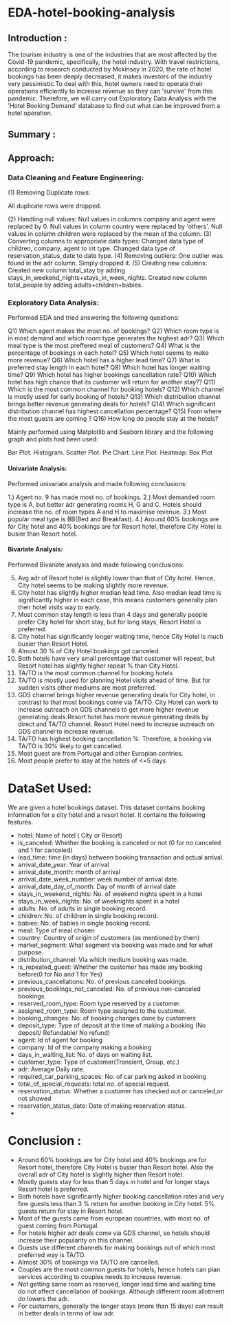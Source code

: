 # EDA-hotel-booking-analysis

## Introduction :
  The tourism industry is one of the industries that are most affected by the Covid-19 pandemic, specifically, the hotel industry. With travel restrictions, according to research conducted by Mckinsey in 2020, the rate of hotel bookings has been deeply decreased, it makes investors of the industry very pessimistic.To deal with this, hotel owners need to operate their operations efficiently to increase revenue so they can 'survive' from this pandemic. Therefore, we will carry out Exploratory Data Analysis with the 'Hotel Booking Demand' database to find out what can be improved from a hotel operation.

## Summary :

## Approach:

### Data Cleaning and Feature Engineering:
 (1) Removing Duplicate rows:

All duplicate rows were dropped.

(2) Handling null values:
Null values in columns company and agent were replaced by 0.
Null values in column country were replaced by 'others'.
Null values in column children were replaced by the mean of the column.
(3) Converting columns to appropriate data types:
Changed data type of children, company, agent to int type.
Changed data type of reservation_status_date to date type.
(4) Removing outliers:
One outlier was found in the adr column. Simply dropped it.
(5) Creating new columns:
Created new column total_stay by adding stays_in_weekend_nights+stays_in_week_nights.
Created new column total_people by adding adults+children+babies.

### Exploratory Data Analysis:

Performed EDA and tried answering the following questions:

 Q1) Which agent makes the most no. of bookings?
 Q2) Which room type is in most demand and which room type generates the highest adr?
 Q3) Which meal type is the  most preffered meal of customers?
 Q4) What is the percentage of bookings in each hotel?
 Q5) Which hotel seems to make more revenue?
 Q6) Which hotel has a higher lead time?
 Q7) What is preferred stay length in each hotel?
 Q8) Which hotel has longer waiting time?
 Q9) Which hotel has higher bookings cancellation rate?
 Q10) Which hotel has high chance that its customer will return for another stay??
 Q11) Which is the most common channel for booking hotels?
 Q12) Which channel is mostly used for early booking of hotels?
 Q13) Which distribution channel brings better revenue generating deals for hotels?
 Q14) Which significant distribution channel has highest cancellation percentage?
 Q15) From where the most guests are coming ? 
 Q16) How long do people stay at the hotels?
 

Mainly performed using Matplotlib and Seaborn library and the following graph and plots had been used:

Bar Plot.
Histogram.
Scatter Plot.
Pie Chart.
Line Plot.
Heatmap.
Box Plot

#### Univariate Analysis:
Performed univariate analysis and made following conclusions:

 1.) Agent no. 9 has made most no. of bookings.
 2.) Most demanded room type is A, but better adr generating rooms H, G and C. Hotels should increase the no. of room types A and H to maximise revenue.
 3.) Most popular meal type is BB(Bed and Breakfast).
 4.) Around 60% bookings are for City hotel and 40% bookings are for Resort hotel, therefore City Hotel is busier than Resort hotel.
 
 #### Bivariate Analysis:
 Performed Bivariate analysis and made following conclusions:
 
 5) Avg adr of Resort hotel is slightly lower than that of City hotel. Hence, City hotel seems to be making slightly more revenue.
 6) City hotel has slightly higher median lead time. Also median lead time is significantly higher in each case, this means customers generally plan their hotel visits way to early.
 7) Most common stay length is less than 4 days and generally people prefer City hotel for short stay, but for long stays, Resort Hotel is preferred.
 8) City hotel has significantly longer waiting time, hence City Hotel is much busier than Resort Hotel.
 9) Almost 30 % of City Hotel bookings got canceled.
 10) Both hotels have very small percentage that customer will repeat, but Resort hotel has slightly higher repeat % than City Hotel.
 11) TA/TO is the most common channel for booking hotels
 12) TA/TO is mostly used for planning Hotel visits ahead of time. But for sudden visits other mediums are most preferred.
 13) GDS channel brings higher revenue generating deals for City hotel, in contrast to that most bookings come via TA/TO. City Hotel can work to increase outreach on GDS channels to get more higher revenue generating deals.Resort hotel has more revnue generating deals by direct and TA/TO channel. Resort Hotel need to increase outreach on GDS channel to increase revenue.
 14) TA/TO has highest booking cancellation %. Therefore, a booking via TA/TO is 30% likely to get cancelled.
 15) Most guest are from Portugal and other Europian contries.
 16) Most people prefer to stay at the hotels of <=5 days
 
 # DataSet Used:
 We are given a hotel bookings dataset. This dataset contains booking information for a city hotel and a resort hotel. It contains the following features.

- hotel: Name of hotel ( City or Resort)
- is_canceled: Whether the booking is canceled or not (0 for no canceled and 1 for canceled)
- lead_time: time (in days) between booking transaction and actual arrival.
- arrival_date_year: Year of arrival
- arrival_date_month: month of arrival
- arrival_date_week_number: week number of arrival date.
- arrival_date_day_of_month: Day of month of arrival date
- stays_in_weekend_nights: No. of weekend nights spent in a hotel
- stays_in_week_nights: No. of weeknights spent in a hotel
- adults: No. of adults in single booking record.
- children: No. of children in single booking record.
- babies: No. of babies in single booking record. 
- meal: Type of meal chosen 
- country: Country of origin of customers (as mentioned by them)
- market_segment: What segment via booking was made and for what purpose.
- distribution_channel: Via which medium booking was made.
- is_repeated_guest: Whether the customer has made any booking before(0 for No and 1 for 
                     Yes)
- previous_cancellations: No. of previous canceled bookings.
- previous_bookings_not_canceled: No. of previous non-canceled bookings.
- reserved_room_type: Room type reserved by a customer.
- assigned_room_type: Room type assigned to the customer.
- booking_changes: No. of booking changes done by customers
- deposit_type: Type of deposit at the time of making a booking (No deposit/ Refundable/ No refund)
- agent: Id of agent for booking
- company: Id of the company making a booking
- days_in_waiting_list: No. of days on waiting list.
- customer_type: Type of customer(Transient, Group, etc.)
- adr: Average Daily rate.
- required_car_parking_spaces: No. of car parking asked in booking
- total_of_special_requests: total no. of special request.
- reservation_status: Whether a customer has checked out or canceled,or not showed 
- reservation_status_date: Date of making reservation status. 
- 
 # Conclusion :
- Around 60% bookings are for City hotel and 40% bookings are for Resort hotel, therefore City Hotel is busier
than Resort hotel. Also the overall adr of City hotel is slightly higher than Resort hotel.
- Mostly guests stay for less than 5 days in hotel and for longer stays Resort hotel is preferred.
- Both hotels have significantly higher booking cancellation rates and very few guests less than 3 % return for
another booking in City hotel. 5% guests return for stay in Resort hotel.
- Most of the guests came from european countries, with most no. of guest coming from Portugal.
- For hotels higher adr deals come via GDS channel, so hotels should increase their popularity on this channel.
- Guests use different channels for making bookings out of which most preferred way is TA/TO.
- Almost 30% of bookings via TA/TO are cancelled.
- Couples are the most common guests for hotels, hence hotels can plan services according to couples needs
to increase revenue.
- Not getting same room as reserved, longer lead time and waiting time do not affect cancellation of
bookings. Although different room allotment do lowers the adr.
- For customers, generally the longer stays (more than 15 days) can result in better deals in terms of low adr.

 
